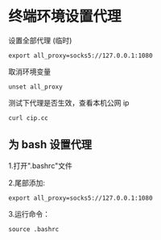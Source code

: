 # 终端环境设置代理

设置全部代理 (临时)

```
export all_proxy=socks5://127.0.0.1:1080
```

取消环境变量

```
unset all_proxy
```

测试下代理是否生效，查看本机公网 ip

```
curl cip.cc
```

## 为 bash 设置代理

1.打开".bashrc"文件

2.尾部添加:

```
export all_proxy=socks5://127.0.0.1:1080
```

3.运行命令：

```
source .bashrc
```
